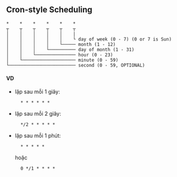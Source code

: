 ## Cron-style Scheduling

	
	*    *    *    *    *    *
	┬    ┬    ┬    ┬    ┬    ┬
	│    │    │    │    │    |
	│    │    │    │    │    └ day of week (0 - 7) (0 or 7 is Sun)
	│    │    │    │    └───── month (1 - 12)
	│    │    │    └────────── day of month (1 - 31)
	│    │    └─────────────── hour (0 - 23)
	│    └──────────────────── minute (0 - 59)
	└───────────────────────── second (0 - 59, OPTIONAL)
	
#### VD

* lặp sau mỗi 1 giây: 

		* * * * * *
	
* lặp sau mỗi 2 giây: 

		*/2 * * * * *

* lặp sau mỗi 1 phút: 

		* * * * * 

	hoặc 
	
		0 */1 * * * *

	
	

